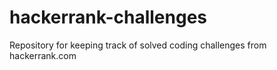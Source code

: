# hackerrank-challenges
Repository for keeping track of  solved coding challenges from hackerrank.com
